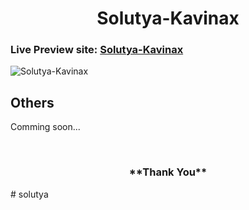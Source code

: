 <h1 align="center">
Solutya-Kavinax
</h1>


### Live Preview site: [Solutya-Kavinax](https://solutya-kavinax.netlify.app)

![Solutya-Kavinax](https://github.com/SofiuzzamanSofi/solutya/assets/108426827/0fc582a9-90e2-4308-9372-7c90528f0369)


## Others

Comming soon...

<br/>

<h3 align="center">
**Thank You**
</h3># solutya
